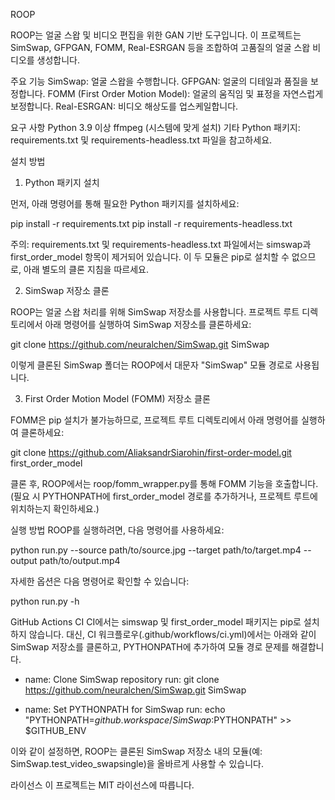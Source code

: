 ROOP

ROOP는 얼굴 스왑 및 비디오 편집을 위한 GAN 기반 도구입니다.
이 프로젝트는 SimSwap, GFPGAN, FOMM, Real-ESRGAN 등을 조합하여 고품질의 얼굴 스왑 비디오를 생성합니다.


주요 기능
SimSwap: 얼굴 스왑을 수행합니다.
GFPGAN: 얼굴의 디테일과 품질을 보정합니다.
FOMM (First Order Motion Model): 얼굴의 움직임 및 표정을 자연스럽게 보정합니다.
Real-ESRGAN: 비디오 해상도를 업스케일합니다.



요구 사항
Python 3.9 이상
ffmpeg (시스템에 맞게 설치)
기타 Python 패키지: requirements.txt 및 requirements-headless.txt 파일을 참고하세요.



설치 방법

1. Python 패키지 설치

먼저, 아래 명령어를 통해 필요한 Python 패키지를 설치하세요:

pip install -r requirements.txt
pip install -r requirements-headless.txt


주의:
requirements.txt 및 requirements-headless.txt 파일에서는 simswap과 first_order_model 항목이 제거되어 있습니다. 이 두 모듈은 pip로 설치할 수 없으므로, 아래 별도의 클론 지침을 따르세요.


2. SimSwap 저장소 클론

ROOP는 얼굴 스왑 처리를 위해 SimSwap 저장소를 사용합니다.
프로젝트 루트 디렉토리에서 아래 명령어를 실행하여 SimSwap 저장소를 클론하세요:

git clone https://github.com/neuralchen/SimSwap.git SimSwap

이렇게 클론된 SimSwap 폴더는 ROOP에서 대문자 "SimSwap" 모듈 경로로 사용됩니다.


3. First Order Motion Model (FOMM) 저장소 클론

FOMM은 pip 설치가 불가능하므로, 프로젝트 루트 디렉토리에서 아래 명령어를 실행하여 클론하세요:

git clone https://github.com/AliaksandrSiarohin/first-order-model.git first_order_model


클론 후, ROOP에서는 roop/fomm_wrapper.py를 통해 FOMM 기능을 호출합니다.
(필요 시 PYTHONPATH에 first_order_model 경로를 추가하거나, 프로젝트 루트에 위치하는지 확인하세요.)



실행 방법
ROOP를 실행하려면, 다음 명령어를 사용하세요:


python run.py --source path/to/source.jpg --target path/to/target.mp4 --output path/to/output.mp4


자세한 옵션은 다음 명령어로 확인할 수 있습니다:

python run.py -h


GitHub Actions CI
CI에서는 simswap 및 first_order_model 패키지는 pip로 설치하지 않습니다.
대신, CI 워크플로우(.github/workflows/ci.yml)에서는 아래와 같이 SimSwap 저장소를 클론하고, PYTHONPATH에 추가하여 모듈 경로 문제를 해결합니다.

- name: Clone SimSwap repository
  run: git clone https://github.com/neuralchen/SimSwap.git SimSwap

- name: Set PYTHONPATH for SimSwap
  run: echo "PYTHONPATH=${{ github.workspace }}/SimSwap:$PYTHONPATH" >> $GITHUB_ENV


이와 같이 설정하면, ROOP는 클론된 SimSwap 저장소 내의 모듈(예: SimSwap.test_video_swapsingle)을 올바르게 사용할 수 있습니다.

라이선스
이 프로젝트는 MIT 라이선스에 따릅니다.
